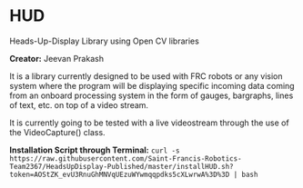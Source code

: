 # HUD
Heads-Up-Display Library using Open CV libraries

**Creator:** Jeevan Prakash

It is a library currently designed to be used with FRC robots or any vision system where the program will be displaying specific incoming data
coming from an onboard processing system in the form of gauges, bargraphs, lines of text, etc. on top of a video stream.

It is currently going to be tested with a live videostream through the use of the VideoCapture() class.

**Installation Script through Terminal:**
`curl -s https://raw.githubusercontent.com/Saint-Francis-Robotics-Team2367/HeadsUpDisplay-Published/master/installHUD.sh?token=AOStZK_evU3RnuGhMNVqUEzuWYwmqqpdks5cXLwrwA%3D%3D | bash`
